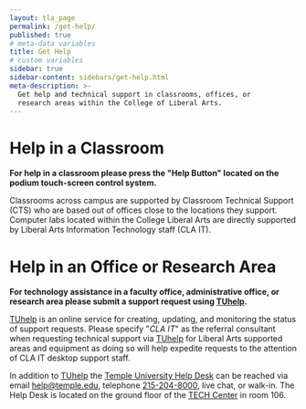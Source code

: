 ```yaml
---
layout: tla_page
permalink: /get-help/
published: true
# meta-data variables
title: Get Help
# custom variables
sidebar: true
sidebar-content: sidebars/get-help.html
meta-description: >-
  Get help and technical support in classrooms, offices, or
  research areas within the College of Liberal Arts.
---
```


# Help in a Classroom

**For help in a classroom please press the "Help Button" located on the podium touch-screen control system.**

Classrooms across campus are supported by Classroom Technical Support (CTS) who are based out of offices close to the locations they support. Computer labs located within the College Liberal Arts are directly supported by Liberal Arts Information Technology staff (CLA IT).


# Help in an Office or Research Area

**For technology assistance in a faculty office, administrative office, or research area please submit a support request using [TUhelp][tuhelp].**

[TUhelp][tuhelp] is an online service for creating, updating, and monitoring the status of support requests. Please specify "_CLA IT_" as the referral consultant when requesting technical support via [TUhelp][tuhelp] for Liberal Arts supported areas and equipment as doing so will help expedite requests to the attention of CLA IT desktop support staff.

In addition to [TUhelp][tuhelp] the [Temple University Help Desk][helpdesk] can be reached via email [help@temple.edu][hd-email], telephone [215-204-8000][hd-phone], live chat, or walk-in. The Help Desk is located on the ground floor of the [TECH Center][techcenter] in room 106.

[tuhelp]: https://tuhelp.temple.edu
[helpdesk]: https://computerservices.temple.edu/technical-support
[hd-phone]: tel:215-204-8000
[hd-email]: mailto:help@temple.edu
[techcenter]: https://computerservices.temple.edu/lab/tech-center

